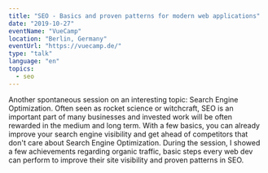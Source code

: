 ```yaml
---
title: "SEO - Basics and proven patterns for modern web applications"
date: "2019-10-27"
eventName: "VueCamp"
location: "Berlin, Germany"
eventUrl: "https://vuecamp.de/"
type: "talk"
language: "en"
topics:
  - seo
---
```


Another spontaneous session on an interesting topic: Search Engine Optimization. Often seen as rocket science or witchcraft, SEO is an important part of many businesses and invested work will be often rewarded in the medium and long term. With a few basics, you can already improve your search engine visibility and get ahead of competitors that don't care about Search Engine Optimization. During the session, I showed a few achievements regarding organic traffic, basic steps every web dev can perform to improve their site visibility and proven
patterns in SEO.
